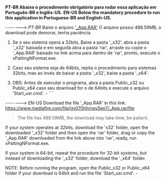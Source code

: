 **PT-BR Abaixo o procedimento obrigatório para rodar essa aplicação em Português-BR e Inglês-US.**
**EN-US Below the mandatory procedure to run this application in Portuguese-BR and English-US.**

*--------> PT-BR*
Baixe o arquivo ['_App.RAR'](https://www.mediafire.com/file/gy070hhrnpv5en7/_App.rar/file)
O arquivo possui 488.59MB, o download pode demorar, tenha paciência.

1. Se o seu sistema opera a 32bits, Baixe a pasta '_x32', abra a pasta '_x32' baixada e em seguida abra a pasta 'rar',
arraste ou copie o '_App.RAR' baixado no link acima para dentro de 'rar', pronto, execute o xPattingNFormat.exe.

2. Caso seu sistema seja de 64bits, repita o procedimento para sistemas 32bits, mas ao invés de baixar a pasta '_x32',
baixe a pasta '_x64'.

3. OBS: Antes de executar o programa, 
     abra a pasta Public_x32 ou Public_x64 caso seu download for o de 64bits  e execute o arquivo 'Start_usr.cmd'. - ```


--------> EN-US
Download the file '_App.RAR' in this link: https://www.mediafire.com/file/gy070hhrnpv5en7/_App.rar/file
> The file has 488.59MB, the download may take time, be patient.

If your system operates at 32bits, download the 'x32' folder, open the downloaded '_x32' folder and then open the 'rar' folder,
drag or copy the '_App.RAR' downloaded from the link above into 'rar', ready, run xPattingNFormat.exe.


If your system is 64-bit, repeat the procedure for 32-bit systems, but instead of downloading the '_x32' folder,
download the '_x64' folder.

NOTE: Before running the program,
      open the Public_x32 or Public_x64 folder if your download is 64bit and run the file 'Start_usr.cmd'. -
